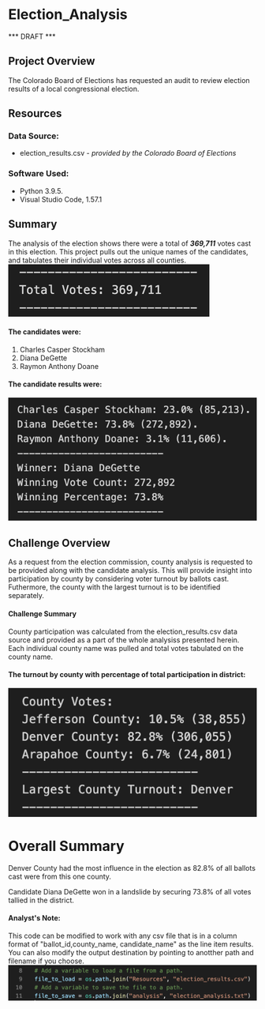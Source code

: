 # Election_Analysis
*** DRAFT ***
## Project Overview
The Colorado Board of Elections has requested an audit to review election results of a local congressional election.

## Resources
### Data Source:
- election_results.csv - *provided by the Colorado Board of Elections*

### Software Used:
+ Python 3.9.5.  
+ Visual Studio Code, 1.57.1

## Summary
The analysis of the election shows there were a total of ***369,711*** votes cast in this election. This project pulls out the unique names of the candidates, and tabulates their individual votes across all counties.
![Total Votes](Resources/PNG/Total_Votes.png)
#### The candidates were:
1. Charles Casper Stockham    
2. Diana DeGette    
3. Raymon Anthony Doane

#### The candidate results were:
![Candidate Results](Resources/PNG/Candidate_Results.png)

## Challenge Overview
As a request from the election commission, county analysis is requested to be provided along with the candidate analysis. This will provide insight into participation by county by considering voter turnout by ballots cast. Futhermore, the county with the largest turnout is to be identified separately.

#### Challenge Summary
County participation was calculated from the election_results.csv data source and provided as
a part of the whole analysiss presented herein. Each individual county name was pulled and total votes tabulated on the county name.

#### The turnout by county with percentage of total participation in district:
![County Results](Resources/PNG/County_Results.png)

# Overall Summary
Denver County had the most influence in the election as 82.8% of all ballots cast were from
this one county.

Candidate Diana DeGette won in a landslide by securing 73.8% of all votes tallied in the district.

#### Analyst's Note:
This code can be modified to work with any csv file that is in a column format of "ballot_id,county_name, candidate_name" as the line item results. You can also modify the output destination by pointing to anotther path and filename if you choose.
![Code Snippet](Resources/PNG/target_code.png)
